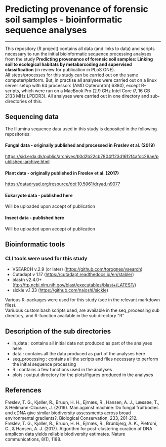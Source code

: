 # Predicting provenance of forensic soil samples - bioinformatic sequence analyses  
___

This repository (R project) contains all data (and links to data) and scripts necessary to run the initial bioinformatic sequence processing analyses from the study  **Predicting provenance of forensic soil samples: Linking soil to ecological habitats by metabarcoding and supervised classification**  (in review for publication in PLoS ONE).  
All steps/processes for this study can be carried out on the same computer/platform. But, in practise all analyses were carried out on a linux server setup with 64 processors (AMD Opteron(tm) 6380), except R-scripts, which were run on a MacBook Pro (2.9 GHz Intel Core i7, 16 GB 2133 MHz LPDDR3).
All analyses were carried out in one directory and sub-directories of this.

## Sequencing data
The Illumina sequence data used in this study is deposited in the following repositories:   

#### Fungal data - originally published and processed in Frøslev et al. (2019)  
https://sid.erda.dk/public/archives/b0d2b22cb7804ff23d1612f4afdc29ae/published-archive.html

#### Plant data - originally published in Frøslev et al. (2017)  
https://datadryad.org/resource/doi:10.5061/dryad.n9077  

#### Eukaryote data - published here
Will be uploaded upon accept of publication

#### Insect data - published here
Will be uploaded upon accept of publication


## Bioinformatic tools
### CLI tools were used for this study  

 * VSEARCH v.2.9 (or later) (https://github.com/torognes/vsearch) 
 * Cutadapt v 1.17 (https://cutadapt.readthedocs.io/en/stable/)  
 * blastn v2.4.0+ (ftp://ftp.ncbi.nlm.nih.gov/blast/executables/blast+/LATEST/) 
 * sickle v.1.33 (https://github.com/najoshi/sickle)
 
Various R-packages were used for this study (see in the relevant markdown files).  
Variuous custom bash scripts used, are available in the seq_processing sub directory, and R-function available in the sub directory "R"  

## Description of the sub directories  

 * in_data : contains all initial data not produced as part of the analyses here  
 * data : contains all the data produced as part of the analyses here  
 * seq_processing : contains all the scripts and files necessary to perform the initial sequence processing  
 * R : contains a few functions used in the analyses  
 * plots : output directory for the plots/figures produced in the analyses
 
 
## References
Frøslev, T. G., Kjøller, R., Bruun, H. H., Ejrnæs, R., Hansen, A. J., Læssøe, T., & Heilmann-Clausen, J. (2019). Man against machine: Do fungal fruitbodies and eDNA give similar biodiversity assessments across broad environmental gradients?. Biological Conservation, 233, 201-212.  
Frøslev, T. G., Kjøller, R., Bruun, H. H., Ejrnæs, R., Brunbjerg, A. K., Pietroni, C., & Hansen, A. J. (2017). Algorithm for post-clustering curation of DNA amplicon data yields reliable biodiversity estimates. Nature communications, 8(1), 1188.  